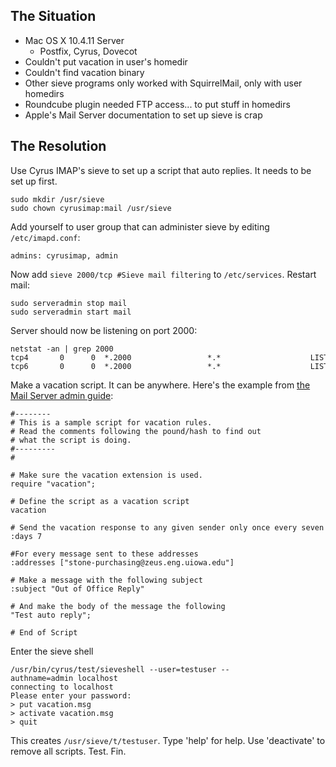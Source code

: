 The Situation
-------------

*   Mac OS X 10.4.11 Server
    *   Postfix, Cyrus, Dovecot
*   Couldn't put vacation in user's homedir
*   Couldn't find vacation binary
*   Other sieve programs only worked with SquirrelMail, only with user
    homedirs
*   Roundcube plugin needed FTP access... to put stuff in homedirs
*   Apple's Mail Server documentation to set up sieve is crap

The Resolution
--------------

Use Cyrus IMAP's sieve to set up a script that auto replies. It needs to
be set up first.

    sudo mkdir /usr/sieve  
    sudo chown cyrusimap:mail /usr/sieve

Add yourself to user group that can administer sieve by editing
`/etc/imapd.conf`:

    admins: cyrusimap, admin

Now add `sieve 2000/tcp #Sieve mail filtering` to `/etc/services`.
Restart mail:

    sudo serveradmin stop mail  
    sudo serveradmin start mail

Server should now be listening on port 2000:

    netstat -an | grep 2000  
    tcp4       0      0  *.2000                 *.*                    LISTEN  
    tcp6       0      0  *.2000                 *.*                    LISTEN

Make a vacation script. It can be anywhere. Here's the example from [the
Mail Server admin
guide](http://manuals.info.apple.com/en/Mail_Service_v10.4.pdf):

    #--------  
    # This is a sample script for vacation rules.  
    # Read the comments following the pound/hash to find out  
    # what the script is doing.  
    #---------  
    #  
      
    # Make sure the vacation extension is used.  
    require "vacation";  
      
    # Define the script as a vacation script  
    vacation  
      
    # Send the vacation response to any given sender only once every seven days no matter how many messages are sent from him.  
    :days 7  
      
    #For every message sent to these addresses  
    :addresses ["stone-purchasing@zeus.eng.uiowa.edu"]  
      
    # Make a message with the following subject  
    :subject "Out of Office Reply"  
      
    # And make the body of the message the following  
    "Test auto reply";  
      
    # End of Script

Enter the sieve shell

    /usr/bin/cyrus/test/sieveshell --user=testuser --authname=admin localhost  
    connecting to localhost  
    Please enter your password:   
    > put vacation.msg  
    > activate vacation.msg   
    > quit

This creates `/usr/sieve/t/testuser`. Type 'help' for help. Use
'deactivate' to remove all scripts. Test. Fin.
